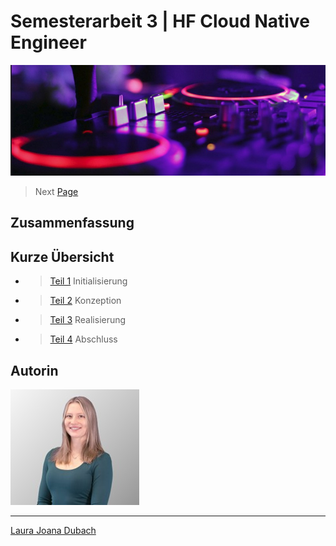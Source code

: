 # Semesterarbeit 3 | HF Cloud Native Engineer

![Titelbild](Pictures/Titelbild.jpg)

> Next [Page](https://github.com/lauradubach/Semesterarbeit3/blob/main/Sites/Teil%201%20Initialisierung.md)

## Zusammenfassung

## Kurze Übersicht

- > [Teil 1](https://github.com/lauradubach/Semesterarbeit3/blob/main/Sites/Teil%201%20Initialisierung.md) Initialisierung
- > [Teil 2](https://github.com/lauradubach/Semesterarbeit3/blob/main/Sites/Teil%202%20Konzeption.md) Konzeption
- > [Teil 3](https://github.com/lauradubach/Semesterarbeit3/blob/main/Sites/Teil%203%20Realisierung.md) Realisierung
- > [Teil 4](https://github.com/lauradubach/Semesterarbeit3/blob/main/Sites/Teil%204%20Abschluss.md) Abschluss

## Autorin

![Autorin](Pictures/Autorin.jpg)

---
[Laura Joana Dubach](https://github.com/lauradubach)